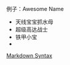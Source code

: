 例子：Awesome Name
* 天线宝宝抓水母
* 超级高达战士
* 铁甲小宝
* 

[Markdown Syntax](https://www.markdownguide.org/basic-syntax/)
